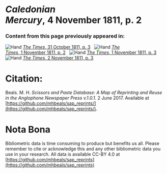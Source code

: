 # *Caledonian Mercury*, 4 November 1811, p. 2  
  
### Content from this page previously appeared in:  
![Hand](http://scissorsandpaste.net/wp-content/uploads/2017/06/smallhandpointer.png) [*The Times*, 31 October 1811, p. 3](https://mhbeals.github.io/sap_html/The-Times/The-Times-31-October-1811-p-3)  
![Hand](http://scissorsandpaste.net/wp-content/uploads/2017/06/smallhandpointer.png) [*The Times*, 1 November 1811, p. 2](https://mhbeals.github.io/sap_html/The-Times/The-Times-1-November-1811-p-2)  
![Hand](http://scissorsandpaste.net/wp-content/uploads/2017/06/smallhandpointer.png) [*The Times*, 1 November 1811, p. 3](https://mhbeals.github.io/sap_html/The-Times/The-Times-1-November-1811-p-3)  
![Hand](http://scissorsandpaste.net/wp-content/uploads/2017/06/smallhandpointer.png) [*The Times*, 2 November 1811, p. 3](https://mhbeals.github.io/sap_html/The-Times/The-Times-2-November-1811-p-3)  


# Citation: 

Beals. M. H. *Scissors and Paste Database: A Map of Reprinting and Reuse in the Anglophone Newspaper Press v.1.0.1.* 2 June 2017. Available at [https://github.com/mhbeals/sap_reprints/](https://github.com/mhbeals/sap_reprints/). 

# Nota Bona

Bibliometric data is time consuming to produce but benefits us all. Please remember to cite or acknowledge this and any other bibliometric data you use in your research. All data is available CC-BY 4.0 at [https://github.com/mhbeals/sap_reprints](https://github.com/mhbeals/sap_reprints)